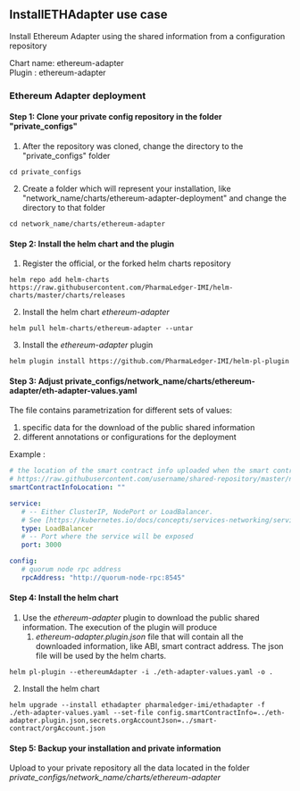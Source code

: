 

## InstallETHAdapter use case

Install Ethereum Adapter using the shared information from a configuration repository 

Chart name: ethereum-adapter <br/>
Plugin : ethereum-adapter

### Ethereum Adapter deployment

#### Step 1: Clone your private config repository in the folder "private_configs"


1. After the repository was cloned, change the directory to the "private_configs" folder
```shell
cd private_configs
```
2. Create a folder which will represent your installation, like "network_name/charts/ethereum-adapter-deployment" and change the directory to that folder
```shell
cd network_name/charts/ethereum-adapter
```

#### Step 2: Install the helm chart and the plugin

1. Register the official, or the forked helm charts repository
```shell
helm repo add helm-charts https://raw.githubusercontent.com/PharmaLedger-IMI/helm-charts/master/charts/releases
```
2. Install the helm chart _ethereum-adapter_
```shell
helm pull helm-charts/ethereum-adapter --untar
```
3. Install the _ethereum-adapter_ plugin
```shell
helm plugin install https://github.com/PharmaLedger-IMI/helm-pl-plugin
```

#### Step 3: Adjust private_configs/network_name/charts/ethereum-adapter/eth-adapter-values.yaml

The file contains parametrization for different sets of values:
1. specific data for the download of the public shared information
2. different annotations or configurations for the deployment

Example :
```yaml
# the location of the smart contract info uploaded when the smart contract was deployed
# https://raw.githubusercontent.com/username/shared-repository/master/networks/network_name/anchoring.json
smartContractInfoLocation: ""

service:
   # -- Either ClusterIP, NodePort or LoadBalancer.
   # See [https://kubernetes.io/docs/concepts/services-networking/service/](https://kubernetes.io/docs/concepts/services-networking/service/)
   type: LoadBalancer
   # -- Port where the service will be exposed
   port: 3000

config:
   # quorum node rpc address
   rpcAddress: "http://quorum-node-rpc:8545"
```

#### Step 4: Install the helm chart

1. Use the _ethereum-adapter_ plugin to download the public shared information. 
   The execution of the plugin will produce
   1. _ethereum-adapter.plugin.json_ file that will contain all the downloaded information, like ABI, smart contract address. The json file will be used by the helm charts.
   
```shell
helm pl-plugin --ethereumAdapter -i ./eth-adapter-values.yaml -o .
```

2. Install the helm chart
```shell
helm upgrade --install ethadapter pharmaledger-imi/ethadapter -f ./eth-adapter-values.yaml --set-file config.smartContractInfo=../eth-adapter.plugin.json,secrets.orgAccountJson=../smart-contract/orgAccount.json
```

#### Step 5: Backup your installation and private information

Upload to your private repository all the data located in the folder _private_configs/network_name/charts/ethereum-adapter_


